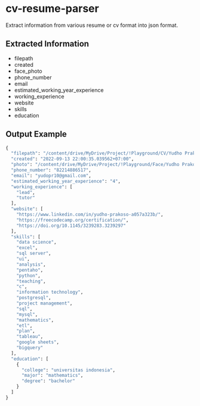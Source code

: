 # cv-resume-parser
Extract information from various resume or cv format into json format.

## Extracted Information
- filepath
- created
- face_photo
- phone_number
- email
- estimated_working_year_experience
- working_experience
- website
- skills
- education

## Output Example
```python
{
  "filepath": "/content/drive/MyDrive/Project/!Playground/CV/Yudho Prakoso-resume.pdf",
  "created": "2022-09-13 22:00:35.039562+07:00",
  "photo": "/content/drive/MyDrive/Project/!Playground/Face/Yudho Prakoso-resume.pdf.jpg",
  "phone_number": "82214886517",
  "email": "yudopr10@gmail.com",
  "estimated_working_year_experience": "4",
  "working_experience": [
    "lead",
    "tutor"
  ],
  "website": [
    "https://www.linkedin.com/in/yudho-prakoso-a057a323b/",
    "https://freecodecamp.org/certification/",
    "https://doi.org/10.1145/3239283.3239297"
  ],
  "skills": [
    "data science",
    "excel",
    "sql server",
    "ui",
    "analysis",
    "pentaho",
    "python",
    "teaching",
    "c",
    "information technology",
    "postgresql",
    "project management",
    "sql",
    "mysql",
    "mathematics",
    "etl",
    "plan",
    "tableau",
    "google sheets",
    "bigquery"
  ],
  "education": [
    {
      "college": "universitas indonesia",
      "major": "mathematics",
      "degree": "bachelor"
    }
  ]
}
```
